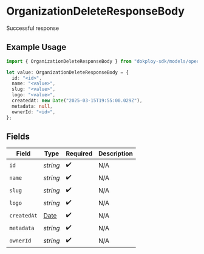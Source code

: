 # OrganizationDeleteResponseBody

Successful response

## Example Usage

```typescript
import { OrganizationDeleteResponseBody } from "dokploy-sdk/models/operations";

let value: OrganizationDeleteResponseBody = {
  id: "<id>",
  name: "<value>",
  slug: "<value>",
  logo: "<value>",
  createdAt: new Date("2025-03-15T19:55:00.029Z"),
  metadata: null,
  ownerId: "<id>",
};
```

## Fields

| Field                                                                                         | Type                                                                                          | Required                                                                                      | Description                                                                                   |
| --------------------------------------------------------------------------------------------- | --------------------------------------------------------------------------------------------- | --------------------------------------------------------------------------------------------- | --------------------------------------------------------------------------------------------- |
| `id`                                                                                          | *string*                                                                                      | :heavy_check_mark:                                                                            | N/A                                                                                           |
| `name`                                                                                        | *string*                                                                                      | :heavy_check_mark:                                                                            | N/A                                                                                           |
| `slug`                                                                                        | *string*                                                                                      | :heavy_check_mark:                                                                            | N/A                                                                                           |
| `logo`                                                                                        | *string*                                                                                      | :heavy_check_mark:                                                                            | N/A                                                                                           |
| `createdAt`                                                                                   | [Date](https://developer.mozilla.org/en-US/docs/Web/JavaScript/Reference/Global_Objects/Date) | :heavy_check_mark:                                                                            | N/A                                                                                           |
| `metadata`                                                                                    | *string*                                                                                      | :heavy_check_mark:                                                                            | N/A                                                                                           |
| `ownerId`                                                                                     | *string*                                                                                      | :heavy_check_mark:                                                                            | N/A                                                                                           |